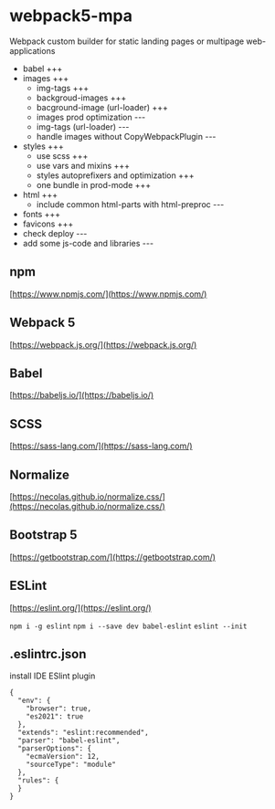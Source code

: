 # webpack5-mpa

Webpack custom builder for static landing pages or multipage web-applications

* babel +++
* images +++
  * img-tags +++
  * backgroud-images +++
  * bacground-image (url-loader) +++
  * images prod optimization ---
  * img-tags (url-loader) ---
  * handle images without CopyWebpackPlugin ---
* styles +++
  * use scss +++
  * use vars and mixins +++
  * styles autoprefixers and optimization +++
  * one bundle in prod-mode +++
* html +++
  * include common html-parts with html-preproc ---
* fonts +++
* favicons +++
* check deploy ---
* add some js-code and libraries ---

## npm
[https://www.npmjs.com/](https://www.npmjs.com/)

## Webpack 5 
[https://webpack.js.org/](https://webpack.js.org/)

## Babel
[https://babeljs.io/](https://babeljs.io/)

## SCSS
[https://sass-lang.com/](https://sass-lang.com/)

## Normalize
[https://necolas.github.io/normalize.css/](https://necolas.github.io/normalize.css/)

## Bootstrap 5
[https://getbootstrap.com/](https://getbootstrap.com/)

## ESLint
[https://eslint.org/](https://eslint.org/)


```npm i -g eslint```
```npm i --save dev babel-eslint```
```eslint --init```

## .eslintrc.json

install IDE ESlint plugin

```
{
  "env": {
    "browser": true,
    "es2021": true
  },
  "extends": "eslint:recommended",
  "parser": "babel-eslint",
  "parserOptions": {
    "ecmaVersion": 12,
    "sourceType": "module"
  },
  "rules": {
  }
}
```



